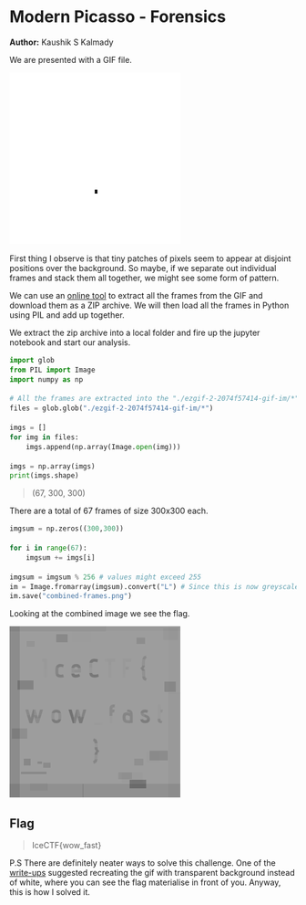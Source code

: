 # Modern Picasso - Forensics

**Author:** Kaushik S Kalmady

We are presented with a GIF file.

![picasso](picasso.gif)

First thing I observe is that tiny patches of pixels seem to appear at disjoint positions over the background. 
So maybe, if we separate out individual frames and stack them all together, we might see some form of pattern.

We can use an [online tool](https://ezgif.com/split) to extract all the frames from the GIF and download them as a ZIP archive.
We will then load all the frames in Python using PIL and add up together.

We extract the zip archive into a local folder and fire up the jupyter notebook and start our analysis.

```python
import glob
from PIL import Image
import numpy as np

# All the frames are extracted into the "./ezgif-2-2074f57414-gif-im/*" dir
files = glob.glob("./ezgif-2-2074f57414-gif-im/*")

imgs = []
for img in files:
    imgs.append(np.array(Image.open(img)))

imgs = np.array(imgs)
print(imgs.shape)
```

>(67, 300, 300) 

There are a total of 67 frames of size 300x300 each.

```python
imgsum = np.zeros((300,300))

for i in range(67):
    imgsum += imgs[i]

imgsum = imgsum % 256 # values might exceed 255
im = Image.fromarray(imgsum).convert("L") # Since this is now greyscale
im.save("combined-frames.png")
```

Looking at the combined image we see the flag.

![flag](combined-frames.png)

## Flag
> IceCTF{wow_fast}

P.S There are definitely neater ways to solve this challenge. One of the [write-ups](https://github.com/shiltemann/CTF-writeups-public/blob/master/IceCTF-2018/writeup.md#forensics-150-modern-picasso) suggested recreating the gif with transparent background instead of white, where you can see the flag materialise in front of you. Anyway, this is how I solved it.
